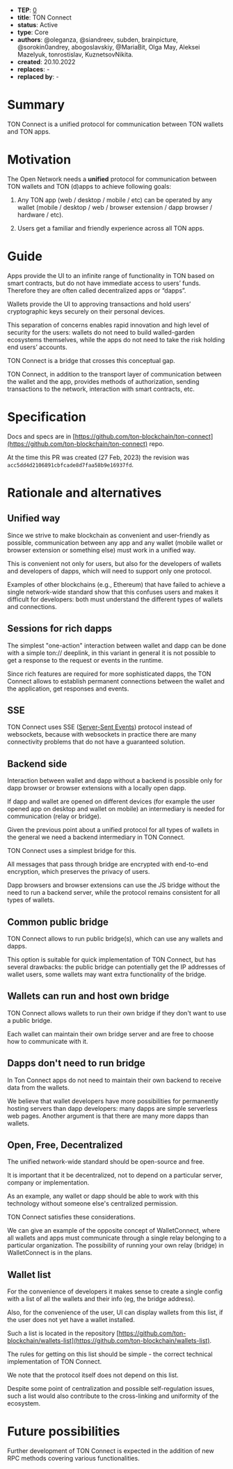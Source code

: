 - **TEP**: [0](https://github.com/ton-blockchain/TEPs/pull/0)
- **title**: TON Connect
- **status**: Active
- **type**: Core
- **authors**: @oleganza, @siandreev, subden, brainpicture, @sorokin0andrey, abogoslavskiy, @MariaBit, Olga May, Aleksei Mazelyuk, tonrostislav, KuznetsovNikita.
- **created**: 20.10.2022
- **replaces**: -
- **replaced by**: -

# Summary

TON Connect is a unified protocol for communication between TON wallets and TON apps.

# Motivation

The Open Network needs a **unified** protocol for communication between TON wallets and TON (d)apps to achieve following goals:

1. Any TON app (web / desktop / mobile / etc) can be operated by any wallet (mobile / desktop / web / browser extension / dapp browser / hardware / etc).


2. Users get a familiar and friendly experience across all TON apps.

# Guide

Apps provide the UI to an infinite range of functionality in TON based on smart contracts, but do not have immediate access to users’ funds. Therefore they are often called decentralized apps or “dapps”.

Wallets provide the UI to approving transactions and hold users’ cryptographic keys securely on their personal devices.

This separation of concerns enables rapid innovation and high level of security for the users: wallets do not need to build walled-garden ecosystems themselves, while the apps do not need to take the risk holding end users’ accounts.

TON Connect is a bridge that crosses this conceptual gap.

TON Connect, in addition to the transport layer of communication between the wallet and the app, provides methods of authorization, sending transactions to the network, interaction with smart contracts, etc.

# Specification

Docs and specs are in [https://github.com/ton-blockchain/ton-connect](https://github.com/ton-blockchain/ton-connect) repo.

At the time this PR was created (27 Feb, 2023) the revision was `acc5dd4d2106891cbfcade8d7faa58b9e16937fd`.

# Rationale and alternatives

## Unified way

Since we strive to make blockchain as convenient and user-friendly as possible, communication between any app and any wallet (mobile wallet or browser extension or something else) must work in a unified way.

This is convenient not only for users, but also for the developers of wallets and developers of dapps, which will need to support only one protocol.

Examples of other blockchains (e.g., Ethereum) that have failed to achieve a single network-wide standard show that this confuses users and makes it difficult for developers: both must understand the different types of wallets and connections.

## Sessions for rich dapps

The simplest "one-action" interaction between wallet and dapp can be done with a simple ton:// deeplink, in this variant in general it is not possible to get a response to the request or events in the runtime.

Since rich features are required for more sophisticated dapps, the TON Connect allows to establish permanent connections between the wallet and the application, get responses and events.

## SSE

TON Connect uses SSE ([Server-Sent Events](https://html.spec.whatwg.org/multipage/server-sent-events.html#server-sent-events)) protocol instead of websockets, because with websockets in practice there are many connectivity problems that do not have a guaranteed solution.

## Backend side

Interaction between wallet and dapp without a backend is possible only for dapp browser or browser extensions with a locally open dapp. 

If dapp and wallet are opened on different devices (for example the user opened app on desktop and wallet on mobile) an intermediary is needed for communication (relay or bridge).

Given the previous point about a unified protocol for all types of wallets in the general we need a backend intermediary in TON Connect.

TON Connect uses a simplest bridge for this. 

All messages that pass through bridge are encrypted with end-to-end encryption, which preserves the privacy of users.

Dapp browsers and browser extensions can use the JS bridge without the need to run a backend server, while the protocol remains consistent for all types of wallets.

## Common public bridge

TON Connect allows to run public bridge(s), which can use any wallets and dapps.

This option is suitable for quick implementation of TON Connect, but has several drawbacks: the public bridge can potentially get the IP addresses of wallet users, some wallets may want extra functionality of the bridge.

## Wallets can run and host own bridge

TON Connect allows wallets to run their own bridge if they don't want to use a public bridge.

Each wallet can maintain their own bridge server and are free to choose how to communicate with it.

## Dapps don't need to run bridge

In Ton Connect apps do not need to maintain their own backend to receive data from the wallets.

We believe that wallet developers have more possibilities for permanently hosting servers than dapp developers: many dapps are simple serverless web pages. Another argument is that there are many more dapps than wallets.

## Open, Free, Decentralized

The unified network-wide standard should be open-source and free.

It is important that it be decentralized, not to depend on a particular server, company or implementation.

As an example, any wallet or dapp should be able to work with this technology without someone else's centralized permission.

TON Connect satisfies these considerations.

We can give an example of the opposite concept of WalletConnect, where all wallets and apps must communicate through a single relay belonging to a particular organization. The possibility of running your own relay (bridge) in WalletConnect is in the plans.

## Wallet list

For the convenience of developers it makes sense to create a single config with a list of all the wallets and their info (eg, the bridge address).

Also, for the convenience of the user, UI can display wallets from this list, if the user does not yet have a wallet installed.

Such a list is located in the repository [https://github.com/ton-blockchain/wallets-list](https://github.com/ton-blockchain/wallets-list).

The rules for getting on this list should be simple - the correct technical implementation of TON Connect.

We note that the protocol itself does not depend on this list.

Despite some point of centralization and possible self-regulation issues, such a list would also contribute to the cross-linking and uniformity of the ecosystem.

# Future possibilities

Further development of TON Connect is expected in the addition of new RPC methods covering various functionalities.

